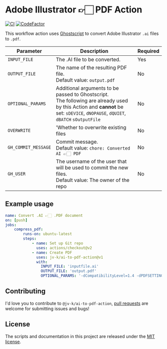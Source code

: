 # Adobe Illustrator 👉🏻 PDF Action

[![CI](https://github.com/jv-k/ai-to-pdf-action/actions/workflows/ci.yml/badge.svg)](https://github.com/jv-k/ai-to-pdf-action/actions/workflows/ci.yml)  [![CodeFactor](https://www.codefactor.io/repository/github/jv-k/ai-to-pdf-action/badge/master)](https://www.codefactor.io/repository/github/jv-k/ai-to-pdf-action/overview/master)

This workflow action uses [Ghostscript](https://www.ghostscript.com/) to convert Adobe Illustrator `.ai` files to `.pdf`.

| Parameter | Description | Required |
|-|-|-|
|`INPUT_FILE`     | The .AI file to be converted. | Yes |
|`OUTPUT_FILE`    | The name of the resulting PDF file. <br/> Default value: `output.pdf` | No |
|`OPTIONAL_PARAMS`| Additional arguments to be passed to Ghostscript. <br/>The following are already used by this Action and **cannot** be set: `sDEVICE`, `dNOPAUSE`, `dQUIET`, `dBATCH` `sOutputFile` | No |
|`OVERWRITE`| 'Whether to overwrite existing files | No |
|`GH_COMMIT_MESSAGE`| Commit message. <br/> Default value: `chore: Converted AI 👉🏻 PDF` | No |
|`GH_USER`| The username of the user that will be used to commit the new files. <br/>Default value: The owner of the repo | No |

## Example usage

```yaml
name: Convert .AI 👉🏻 .PDF document
on: [push]
jobs:
    compress_pdf:
        runs-on: ubuntu-latest
        steps:
            - name: Set up Git repo
              uses: actions/checkout@v2 
            - name: Create PDF
              uses: jv-k/ai-to-pdf-action@v1  
              with:  
                INPUT_FILE: 'inputfile.ai'  
                OUTPUT_FILE: 'output.pdf'  
                OPTIONAL_PARAMS: '-dCompatibilityLevel=1.4 -dPDFSETTINGS=/printer'  
```

## Contributing
I'd love you to contribute to `@jv-k/ai-to-pdf-action`, [pull requests](https://github.com/jv-k/ai-to-pdf-action/issues/new/choose) are welcome for submitting issues and bugs!

## License
The scripts and documentation in this project are released under the [MIT license](https://github.com/jv-k/ai-to-pdf-action/blob/master/LICENSE).
